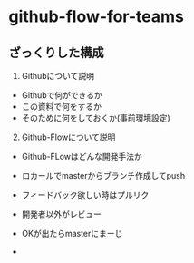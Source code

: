 # github-flow-for-teams

## ざっくりした構成
1. Githubについて説明
  * Githubで何ができるか
  * この資料で何をするか
  * そのために何をしておくか(事前環境設定)

2. Github-Flowについて説明
  * Github-FLowはどんな開発手法か
  * ロカールでmasterからブランチ作成してpush
  * フィードバック欲しい時はプルリク
  * 開発者以外がレビュー
  * OKが出たらmasterにまーじ

* 

